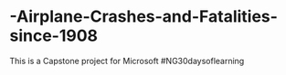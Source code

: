 # -Airplane-Crashes-and-Fatalities-since-1908
This is a Capstone project for Microsoft #NG30daysoflearning 
